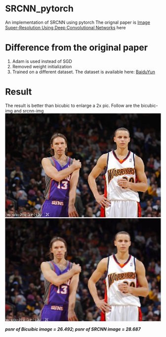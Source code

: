 # SRCNN_pytorch
An implementation of SRCNN using pytorch
The orignal paper is [Image Super-Resolution Using Deep Convolutional Networks](https://arxiv.org/pdf/1501.00092.pdf) here

# Difference from the original paper
1. Adam is used instead of SGD
2. Removed weight initialization 
3. Trained on a different dataset. The dataset is available here: [BaiduYun](https://pan.baidu.com/s/1c0TvFyw)

# Result
The result is better than bicubic to enlarge a 2x pic.
Follow are the bicubic-img and srcnn-img
![avatar](https://raw.githubusercontent.com/willpyt98/SRCNN_pytorch/main/test/4_bicubic.jpg)
![avatar](https://raw.githubusercontent.com/willpyt98/SRCNN_pytorch/main/test/4_srcnn.jpg)

***psnr of Bicuibic image = 26.492; psnr of SRCNN image = 28.687***
